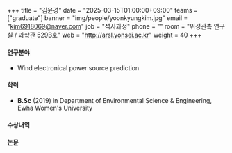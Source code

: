 +++
title = "김윤경"
date = "2025-03-15T01:00:00+09:00"
teams = ["graduate"]
banner = "img/people/yoonkyungkim.jpg"
email = "kim6918069@naver.com"
job = "석사과정"
phone = ""
room = "위성관측 연구실 / 과학관 529B호"
web = "http://arsl.yonsei.ac.kr"
weight = 40
+++

#### 연구분야
+ Wind electronical power source prediction

#### 학력
+ **B.Sc** (2019) in Department of Environmental Science & Engineering, Ewha Women's University

#### 수상내역


#### 논문
